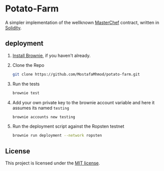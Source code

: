 # Potato-Farm

A simpler implementation of the wellknown [MasterChef](https://github.com/sushiswap/sushiswap/blob/canary/contracts/MasterChef.sol) contract, written in [Solidity](https://github.com/ethereum/solidity).

## deployment

1. [Install Brownie](https://eth-brownie.readthedocs.io/en/stable/install.html), if you haven't already.

2. Clone the Repo 
    ```bash
    git clone https://github.com/MostafaMhmod/potato-farm.git
    ```


3. Run the tests

    ```bash
    brownie test
    ```
4. Add your own private key to the brownie account variable and here it assumes its named `testing`

    ```bash
    brownie accounts new testing
    ```

5. Run the deployment script against the Ropsten testnet

    ```bash
    brownie run deployment --network ropsten
    ```
## License

This project is licensed under the [MIT license](LICENSE).
